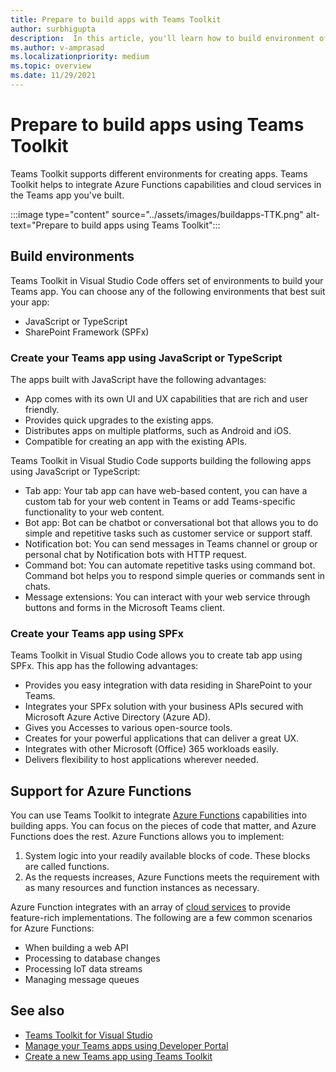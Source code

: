 ```yaml
---
title: Prepare to build apps with Teams Toolkit
author: surbhigupta
description:  In this article, you'll learn how to build environment of Teams Toolkit and manage the app in Developer Portal
ms.author: v-amprasad
ms.localizationpriority: medium
ms.topic: overview
ms.date: 11/29/2021
---
```


# Prepare to build apps using Teams Toolkit

Teams Toolkit supports different environments for creating apps. Teams Toolkit helps to integrate Azure Functions capabilities and cloud services in the Teams app you've built.

:::image type="content" source="../assets/images/buildapps-TTK.png" alt-text="Prepare to build apps using Teams Toolkit":::

## Build environments

Teams Toolkit in Visual Studio Code offers set of environments to build your Teams app. You can choose any of the following environments that best suit your app:

* JavaScript or TypeScript
* SharePoint Framework (SPFx)

### Create your Teams app using JavaScript or TypeScript

The apps built with JavaScript have the following advantages:

* App comes with its own UI and UX capabilities that are rich and user friendly.
* Provides quick upgrades to the existing apps.
* Distributes apps on multiple platforms, such as Android and iOS.
* Compatible for creating an app with the existing APIs.

Teams Toolkit in Visual Studio Code supports building the following apps using JavaScript or TypeScript:

* Tab app: Your tab app can have web-based content, you can have a custom tab for your web content in Teams or add Teams-specific functionality to your web content.
* Bot app: Bot can be chatbot or conversational bot that allows you to do simple and repetitive tasks such as customer service or support staff.
* Notification bot: You can send messages in Teams channel or group or personal chat by Notification bots with HTTP request.
* Command bot: You can automate repetitive tasks using command bot. Command bot helps you to respond simple queries or commands sent in chats.
* Message extensions: You can interact with your web service through buttons and forms in the Microsoft Teams client.

### Create your Teams app using SPFx

Teams Toolkit in Visual Studio Code allows you to create tab app using SPFx. This app has the following advantages:

* Provides you easy integration with data residing in SharePoint to your Teams.
* Integrates your SPFx solution with your business APIs secured with Microsoft Azure Active Directory (Azure AD).
* Gives you Accesses to various open-source tools.
* Creates for your powerful applications that can deliver a great UX.
* Integrates with other Microsoft (Office) 365 workloads easily.
* Delivers flexibility to host applications wherever needed.

## Support for Azure Functions

You can use Teams Toolkit to integrate [Azure Functions](/azure/azure-functions/functions-overview) capabilities into building apps. You can focus on the pieces of code that matter, and Azure Functions does the rest.
Azure Functions allows you to implement:

1. System logic into your readily available blocks of code. These blocks are called functions.
1. As the requests increases, Azure Functions meets the requirement with as many resources and function instances as necessary.

Azure Function integrates with an array of [cloud services](add-resource.md#types-of-cloud-resources) to provide feature-rich implementations. The following are a few common scenarios for Azure Functions:

* When building a web API
* Processing to database changes
* Processing IoT data streams
* Managing message queues

## See also

* [Teams Toolkit for Visual Studio](visual-studio-overview.md)
* [Manage your Teams apps using Developer Portal](../concepts/build-and-test/teams-developer-portal.md)
* [Create a new Teams app using Teams Toolkit](create-new-project.md)
